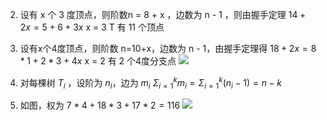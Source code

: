 2. 设有 x 个 3 度顶点，则阶数n = 8 + x ，边数为 n - 1 ，则由握手定理
$14 + 2x = 5 + 6 + 3x$
x = 3
T 有 11 个顶点

3. 设有x个4度顶点，则阶数 n=10+x，边数为 n - 1，由握手定理得
$18+2x=8*1+2*3+4x$
x = 2
有 2 个4度分支点
![](https://img.ynchen.me/2022/10/fd2be8d4b6cf13674b65d8e90923dd9c.webp)


23. 对每棵树 $T_i$ ，设阶为 $n_i$，边为 $m_i$ 
$\Sigma^{k}_{i= 1} m_{i}= \Sigma^{k}_{i= 1}(n_{i}- 1) = n - k$

37. 如图，权为 $7 * 4 + 18 * 3 + 17 * 2 = 116$
![](https://img.ynchen.me/2022/10/762268d1094f5c46bbf1ec308b8f0a07.webp)

